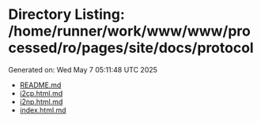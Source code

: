 # Directory Listing: /home/runner/work/www/www/processed/ro/pages/site/docs/protocol
Generated on: Wed May  7 05:11:48 UTC 2025

- [README.md](README.md)
- [i2cp.html.md](i2cp.html.md)
- [i2np.html.md](i2np.html.md)
- [index.html.md](index.html.md)
